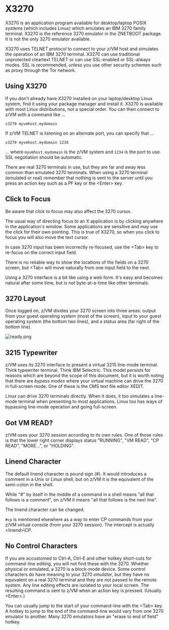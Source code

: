 # X3270

X3270 is an application program available for desktop/laptop POSIX systems
(which includes Linux) which emulates an IBM 3270 family terminal.
X3270 is the reference 3270 emulator in the ZNETBOOT package.
It is not the only 3270 emulator available.

X3270 uses TELNET protocol to connect to your z/VM host and simulates
the operation of an IBM 3270 terminal. X3270 can use traditional
unprotected cleartext TELNET or can use SSL-enabled or SSL-always modes.
SSL is recommended, unless you use other security schemes such as
proxy through the Tor network.

## Using X3270

If you don't already have X3270 installed on your laptop/desktop
Linux system, find it using your package manager and install it.
X3270 is available with most Linux distributions, not a special order.
You can then connect to z/VM with a command like ...

    x3270 myvmhost.mydomain

If z/VM TELNET is listening on an alternate port,
you can specify that ...

    x3270 myvmhost.mydomain 1234

 ... where `myvmhost.mydomain` is the z/VM system
and `1234` is the port to use. SSL negotiation should be automatic.

There are real 3270 terminals in use, but they are far and away
less common than emulated 3270 terminals. When using a 3270 terminal
(emulated or real) remember that nothing is sent to the server
until you press an action key such as a PF key or the \<Enter\> key.

## Click to Focus

Be aware that click to focus may also affect the 3270 cursor.

The usual way of directing focus to an X application is by clicking
anywhere in the application's window. Some applications are sensitive
and may use the click for their own pointing. This is true of X3270,
so when you click to focus you will also move the text cursor.

In case 3270 input has been incorrectly re-focused,
use the \<Tab\> key to re-focus on the correct input field.

There is no reliable way to show the locations of the fields on a 3270
screen, but \<Tab\> will move naturally from one input field to the next.

Using a 3270 interface is a bit like using a web form.
It's easy and becomes natural after some time,
but is *not* byte-at-a-time like other terminals.

## 3270 Layout

Once logged on, z/VM divides your 3270 screen into three areas:
output from your guest operating system (most of the screen),
input to your guest operating system (the bottom two lines),
and a status area (far right of the bottom line).

![ready.png](images/ready.png)

## 3215 Typewriter

z/VM uses its 3270 interface to present a virtual 3215 line-mode terminal.
Think typewriter terminal. Think IBM Selectric. This model persists
for reasons which are beyond the scope of this document, but it is
worth noting that there are *bypass modes* where your virtual machine
can drive the 3270 in full-screen mode. One of these is the CMS
text file editor XEDIT.

Linux can drive 3270 terminals directly. When it does, it too
simulates a line-mode terminal when presenting to most applications.
Linux too has ways of bypassing line-mode operation and going
full-screen.

## Got VM READ?

z/VM uses your 3270 session according to its own rules.
One of those rules is that the lower right corner displays status
"RUNNING", "VM READ", "CP READ", "MORE...", or "HOLDING".

## Linend Character

The default linend character is pound sign (#).
It would introduces a comment in a Unix or Linux shell,
but on z/VM it is the equivalent of the semi-colon in the shell.

While "#" by itself in the middle of a command in a shell means
"all that follows is a comment", on z/VM it means "all that follows
is the next line".

The linend character can be changed.

`#cp` is mentioned elsewhere as a way to enter CP commands
from your z/VM virtual console (from your 3270 session).
The intercept is actually \<linend>\CP.

## No Control Characters

If you are accustomed to Ctrl-A, Ctrl-E and other hotkey short-cuts
for command-line editing, you will not find these with the 3270.
Whether physical or emulated, a 3270 is a block-mode device.
Some control characters do have meaning to your 3270 *emulator*,
but they have no equivalent on a real 3270 terminal and they are not
passed to the remote system. Any line editing effects are isolated
to your local screen. The resulting command is sent to z/VM when an
action key is pressed. (Usually \<Enter\>.)

You can usually jump to the start of your command-line with the \<Tab\>
key. A hotkey to jump to the end of the command-line would vary from one
3270 emulator to another. Many 3270 emulators have an "erase to end of
field" hotkey.


